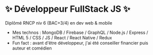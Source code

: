  # ✨ Développeur FullStack JS ✨  
Diplômé RNCP niv 6 (BAC+3/4) en dev web & mobile

- Mes technos : MongoDB / Firebase / GraphQL / Node.js / Express / HTML 5 / CSS / JS / React / React Native / Redux
- Fun fact : avant d'être développeur, j'ai été conseiller financier puis auteur et comédien
